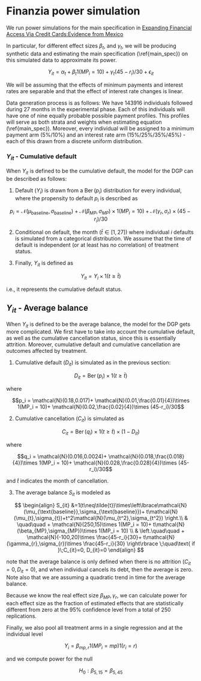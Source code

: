 # Finanzia power simulation 

We run power simulations for the main specification in [Expanding Financial Access Via Credit Cards:Evidence from Mexico](www.diegojimenezh.com/assets/pdf/creditcards_main.pdf)



In particular, for different effect sizes $\beta_t$, and $\gamma_t$, we will be producing synthetic data and estimating the main specification (\ref{main_spec}) on this simulated data to approximate its power.

$$
Y_{it} = \alpha_{t} + \beta_t 1(MP_i = 10) + \gamma_t(45-r_i)/30 + \epsilon_{it}
$$
	
We will be assuming that the effects of minimum payments and interest rates are separable and that the effect of interest rate changes is linear.




Data generation process is as follows:	We have 143916 individuals followed during 27 months in the experimental phase. Each of this individuals will have one of nine equally probable possible payment profiles. This profiles will serve as both strata and weights when estimating equation (\ref{main_spec}). Moreover, every individual will be assigned to a minimum payment arm (5\%/10\%) and an interest rate arm (15\%/25\%/35\%/45\%) - each of this drawn from a discrete uniform distribution.


### $Y_{it}$ - Cumulative default


When $Y_{it}$ is defined to be the cumulative default, the model for the DGP can be described as follows:


1. Default ($Y_i$) is drawn from a $\operatorname{Ber}(p_i)$ distribution for every individual, where the propensity to default $p_i$ is described as

$$p_i = \mathcal{N}(\mu_{\text{baseline}},\sigma_{\text{baseline}})+ \mathcal{N}(\beta_{MP},\sigma_{MP})\times 1(MP_i = 10)+ \mathcal{N}(\gamma_{r},\sigma_{r})\times (45-r_i)/30$$

    
2. Conditional on default, the month ($\bar{t}\in[1,27]$) where individual $i$ defaults is simulated from a categorical distribution. We assume that the time of default is independent (or at least has no correlation) of treatment status.

    
3. Finally, $Y_{it}$ is defined as

$$Y_{it} = Y_i\times 1(t\geq\bar{t})$$

i.e., it represents the cumulative default status.


## $Y_{it}$ - Average balance


When $Y_{it}$ is defined to be the average balance, the model for the DGP gets more complicated. We first have to take into account the cumulative default, as well as the cumulative cancellation status, since this is essentially attrition. Moreover, cumulative default and cumulative cancellation are outcomes affected by treatment.


1. Cumulative default ($D_{it}$) is simulated as in the previous section:

$$D_{it} = \operatorname{Ber}(p_i)\times 1(t\geq\bar{t})$$

where 

$$p_i = \mathcal{N}(0.18,0.017)+ \mathcal{N}(0.01,\frac{0.01}{4})\times 1(MP_i = 10)+ \mathcal{N}(0.02,\frac{0.02}{4})\times (45-r_i)/30$$

    
2. Cumulative cancellation ($C_{it}$) is simulated as

$$C_{it} = \operatorname{Ber}(q_i)\times 1(t\geq\tilde{t})\times(1-D_{it})$$

where 

$$q_i = \mathcal{N}(0.016,0.0024)+ \mathcal{N}(0.018,\frac{0.018}{4})\times 1(MP_i = 10)+ \mathcal{N}(0.028,\frac{0.028}{4})\times (45-r_i)/30$$

and $\tilde{t}$ indicates the month of cancellation.
    
3. The average balance $S_{it}$ is modeled as

$$
\begin{align}
    S_{it} &=1(t\neq\tilde{t})\times\left\lbrace\mathcal{N}(\mu_{\text{baseline}},\sigma_{\text{baseline}})+ t\mathcal{N}(\mu_{t},\sigma_{t})+t^2\mathcal{N}(\mu_{t^2},\sigma_{t^2}) \right.\\
    & \quad\quad + \mathcal{N}(250,15)\times 1(MP_i = 10)+ t\mathcal{N}(\beta_{MP},\sigma_{MP})\times 1(MP_i = 10) \\
   & \left.\quad\quad + \mathcal{N}(-100,20)\times \frac{45-r_i}{30}+ t\mathcal{N}(\gamma_{r},\sigma_{r})\times \frac{45-r_i}{30} \right\rbrace \;\quad\text{ if }\;C_{it}=0, D_{it}=0
\end{align}
$$
    
note that the average balance is only defined when there is no attrition ($C_{it}=0, D_{it}=0$), and when individual cancels its debt, then the average is zero. Note also that we are assuming a quadratic trend in time for the average balance.




Because we know the real effect size $\beta_{MP},\gamma_{r}$, we can calculate power for each effect size as the fraction of estimated effects that are statistically different from zero at the 95% confidence level from a total of 250 replications.


    
Finally, we also pool all treatment arms in a single regression and at the individual level

$$Y_{i} = \beta_{mp,r} 1(MP_i = mp)1(r_i = r)$$

and we compute power for the null

$$H_0 : \beta_{5,15} =  \beta_{5,45}$$


